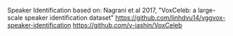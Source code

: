 
Speaker Identification based on:
		Nagrani et al 2017, "VoxCeleb: a large-scale speaker identification dataset"
		https://github.com/linhdvu14/vggvox-speaker-identification
		https://github.com/v-iashin/VoxCeleb
